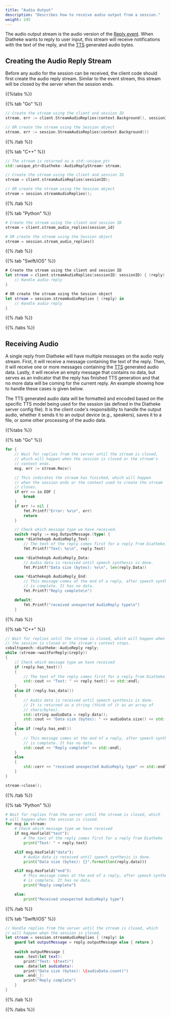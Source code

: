 ```yaml
---
title: "Audio Output"
description: "Describes how to receive audio output from a session."
weight: 245
---
```


The audio output stream is the audio version of the
[Reply event](../event-stream#reply-event). When Diatheke wants to reply
to user input, this stream will receive notifications with the text of
the reply, and the [TTS](../../../glossary#tts) generated audio bytes.


## Creating the Audio Reply Stream
Before any audio for the session can be received, the client code should
first create the audio reply stream. Similar to the event stream, this
stream will be closed by the server when the session ends.

{{%tabs %}}

{{% tab "Go" %}}
``` go
// Create the stream using the client and session ID
stream, err := client.StreamAudioReplies(context.Background(), sessionID)

// OR create the stream using the Session object
stream, err := session.StreamAudioReplies(context.Background())
```
{{% /tab %}}

{{% tab "C++" %}}
``` c++
// The stream is returned as a std::unique_ptr
std::unique_ptr<Diatheke::AudioReplyStream> stream;

// Create the stream using the client and session ID
stream = client.streamAudioReplies(sessionID);

// OR create the stream using the Session object
stream = session.streamAudioReplies();
```
{{% /tab %}}

{{% tab "Python" %}}
``` python
# Create the stream using the client and session ID
stream = client.stream_audio_replies(session_id)

# OR create the stream using the Session object
stream = session.stream_audio_replies()
```
{{% /tab %}}

{{% tab "Swift/iOS" %}}
``` swift
# Create the stream using the client and session ID
let stream = client.streamAudioReplies(sessionID: sessionID) { (reply) in
    // Handle audio reply
}

# OR create the stream using the Session object
let stream = session.streamAudioReplies { (reply) in
    // Handle audio reply
}
```
{{% /tab %}}

{{% /tabs %}}


## Receiving Audio
A single reply from Diatheke will have multiple messages on the audio reply
stream. First, it will receive a message containing the text of the reply.
Then, it will receive one or more messages containing the 
[TTS](../../../glossary#TTS) generated audio data. Lastly, it will receive
an empty message that contains no data, but serves as an indicator that the
reply has finished TTS generation and that no more data will be coming for
the current reply. An example showing how to handle these cases is given
below.

The TTS generated audio data will be formatted and encoded based on the
specific TTS model being used for the session (as defined in the Diatheke
server config file). It is the client code's responsibility to handle
the output audio, whether it sends it to an output device (e.g., speakers),
saves it to a file, or some other processing of the audio data.

{{%tabs %}}

{{% tab "Go" %}}
``` go
for {
    // Wait for replies from the server until the stream is closed,
    // which will happen when the session is closed or the stream's
    // context ends.
    msg, err := stream.Recv()

    // This indicates the stream has finished, which will happen
    // when the session ends or the context used to create the stream
    // closes.
    if err == io.EOF {
        break
    }
    if err != nil {
        fmt.Printf("Error: %v\n", err)
        return
    }

    // Check which message type we have received.
    switch reply := msg.OutputMessage.(type) {
    case *diathekepb.AudioReply_Text:
        // The text of the reply comes first for a reply from Diatheke.
        fmt.Printf("Text: %s\n", reply.Text)

    case *diathekepb.AudioReply_Data:
        // Audio data is received until speech synthesis is done.
        fmt.Printf("Data size (bytes): %v\n", len(reply.Data))

    case *diathekepb.AudioReply_End:
        // This message comes at the end of a reply, after speech synthesis
        // is complete. It has no data.
        fmt.Printf("Reply complete\n")

    default:
        fmt.Printf("received unexpected AudioReply type\n")
    }
```
{{% /tab %}}

{{% tab "C++" %}}
``` c++
// Wait for replies until the stream is closed, which will happen when
// the session is closed or the stream's context stops.
cobaltspeech::diatheke::AudioReply reply;
while (stream->waitForReply(&reply))
{
    // Check which message type we have received
    if (reply.has_text())
    {
        // The text of the reply comes first for a reply from Diatheke.
        std::cout << "Text: " << reply.text() << std::endl;
    }
    else if (reply.has_data())
    {
        // Audio data is received until speech synthesis is done.
        // It is returned as a string (think of it as an array of
        // chars/bytes).
        std::string audioData = reply.data();
        std::cout << "Data size (bytes): " << audioData.size() << std::endl;
    }
    else if (reply.has_end())
    {
        // This message comes at the end of a reply, after speech synthesis
        // is complete. It has no data.
        std::cout << "Reply complete" << std::endl;
    }
    else
    {
        std::cerr << "received unexpected AudioReply type" << std::endl;
    }
}

stream->close();
```
{{% /tab %}}

{{% tab "Python" %}}
``` python
# Wait for replies from the server until the stream is closed, which
# will happen when the session is closed.
for msg in stream:
    # Check which message type we have received
    if msg.HasField("text"):
        # The text of the reply comes first for a reply from Diatheke
        print("Text: " + reply.text)

    elif msg.HasField("data"):
        # Audio data is received until speech synthesis is done.
        print("Data size (bytes): {}".format(len(reply.data)))

    elif msg.HasField("end"):
        # This message comes at the end of a reply, after speech synthesis
        # is complete. It has no data.
        print("Reply complete")

    else:
        print("Received unexpected AudioReply type")
```
{{% /tab %}}

{{% tab "Swift/iOS" %}}
``` swift
// Handle replies from the server until the stream is closed, which
// will happen when the session is closed.
let stream = session.streamAudioReplies { (reply) in
    guard let outputMessage = reply.outputMessage else { return }
    
    switch outputMessage {
    case .text(let text):
        print("Text: \(text)")
    case .data(let audioData):
        print("Data size (bytes): \(audioData.count)")
    case .end(_):
        print("Reply complete")
    }
}
```
{{% /tab %}}

{{% /tabs %}}
